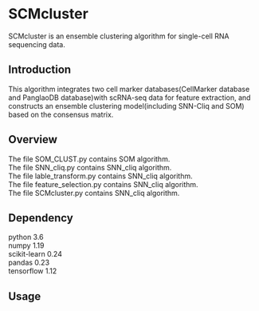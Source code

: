 # SCMcluster
SCMcluster is an ensemble clustering algorithm for single-cell RNA sequencing data.

## Introduction
This algorithm integrates two cell marker databases(CellMarker database and PanglaoDB database)with scRNA-seq data for feature extraction, and constructs an ensemble clustering model(including SNN-Cliq and SOM) based on the consensus matrix.

## Overview
The file SOM_CLUST.py contains SOM algorithm.      
The file SNN_cliq.py contains SNN_cliq algorithm.   
The file lable_transform.py contains SNN_cliq algorithm.    
The file feature_selection.py contains SNN_cliq algorithm.    
The file SCMcluster.py contains SNN_cliq algorithm. 

## Dependency
python 3.6    
numpy 1.19  
scikit-learn 0.24   
pandas 0.23   
tensorflow 1.12 

## Usage
